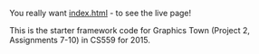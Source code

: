 
You really want [index.html](index.html) - to see the live page!

This is the starter framework code for Graphics Town (Project 2, Assignments 7-10) in CS559 for 2015.

